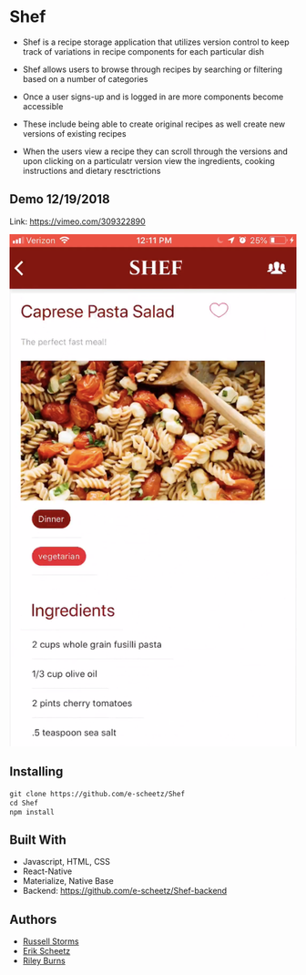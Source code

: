 # Shef #

* Shef is a recipe storage application that utilizes version control to keep track of variations in recipe components for each particular dish

* Shef allows users to browse through recipes by searching or filtering based on a number of categories

* Once a user signs-up and is logged in are more components become accessible

* These include being able to create original recipes as well create new versions of existing recipes

* When the users view a recipe they can scroll through the versions and upon clicking on a particulatr version view the ingredients, cooking instructions and dietary resctrictions


## Demo 12/19/2018

Link: https://vimeo.com/309322890

![example](./screenshots/single-recipe-view.png)

## Installing

```
git clone https://github.com/e-scheetz/Shef
cd Shef
npm install
```

## Built With

* Javascript, HTML, CSS
* React-Native
* Materialize, Native Base
* Backend: https://github.com/e-scheetz/Shef-backend

## Authors

* [Russell Storms](https://github.com/rstorms90)
* [Erik Scheetz](https://github.com/e-scheetz)
* [Riley Burns](https://github.com/rileyburns345)
